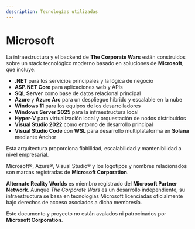 ```yaml
---
description: Tecnologías utilizadas
---
```


# Microsoft

La infraestructura y el backend de **The Corporate Wars** están construidos sobre un stack tecnológico moderno basado en soluciones de **Microsoft**, que incluye:

* **.NET** para los servicios principales y la lógica de negocio
* **ASP.NET Core** para aplicaciones web y APIs
* **SQL Server** como base de datos relacional principal
* **Azure** y **Azure Arc** para un despliegue híbrido y escalable en la nube
* **Windows 11** para los equipos de los desarrolladores
* **Windows Server 2025** para la infraestructura local
* **Hyper-V** para virtualización local y orquestación de nodos distribuidos
* **Visual Studio 2022** como entorno de desarrollo principal
* **Visual Studio Code** con **WSL** para desarrollo multiplataforma en **Solana** mediante Anchor

Esta arquitectura proporciona fiabilidad, escalabilidad y mantenibilidad a nivel empresarial.

Microsoft®, Azure®, Visual Studio® y los logotipos y nombres relacionados son marcas registradas de **Microsoft Corporation**.

**Alternate Reality Worlds** es miembro registrado del **Microsoft Partner Network**. Aunque _The Corporate Wars_ es un desarrollo independiente, su infraestructura se basa en tecnologías Microsoft licenciadas oficialmente bajo derechos de acceso asociados a dicha membresía.

Este documento y proyecto no están avalados ni patrocinados por **Microsoft Corporation**.
